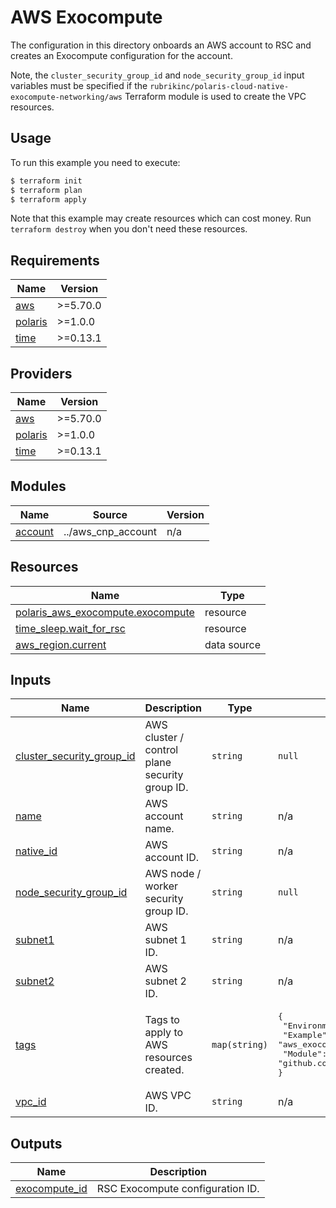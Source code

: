 # AWS Exocompute

The configuration in this directory onboards an AWS account to RSC and creates an Exocompute configuration for the
account.

Note, the `cluster_security_group_id` and `node_security_group_id` input variables must be specified if the
`rubrikinc/polaris-cloud-native-exocompute-networking/aws` Terraform module is used to create the VPC resources.

## Usage

To run this example you need to execute:
```bash
$ terraform init
$ terraform plan
$ terraform apply
```
Note that this example may create resources which can cost money. Run `terraform destroy` when you don't need these
resources.

<!-- BEGIN_TF_DOCS -->
## Requirements

| Name | Version |
|------|---------|
| <a name="requirement_aws"></a> [aws](#requirement\_aws) | >=5.70.0 |
| <a name="requirement_polaris"></a> [polaris](#requirement\_polaris) | >=1.0.0 |
| <a name="requirement_time"></a> [time](#requirement\_time) | >=0.13.1 |

## Providers

| Name | Version |
|------|---------|
| <a name="provider_aws"></a> [aws](#provider\_aws) | >=5.70.0 |
| <a name="provider_polaris"></a> [polaris](#provider\_polaris) | >=1.0.0 |
| <a name="provider_time"></a> [time](#provider\_time) | >=0.13.1 |

## Modules

| Name | Source | Version |
|------|--------|---------|
| <a name="module_account"></a> [account](#module\_account) | ../aws_cnp_account | n/a |

## Resources

| Name | Type |
|------|------|
| [polaris_aws_exocompute.exocompute](https://registry.terraform.io/providers/rubrikinc/polaris/latest/docs/resources/aws_exocompute) | resource |
| [time_sleep.wait_for_rsc](https://registry.terraform.io/providers/hashicorp/time/latest/docs/resources/sleep) | resource |
| [aws_region.current](https://registry.terraform.io/providers/hashicorp/aws/latest/docs/data-sources/region) | data source |

## Inputs

| Name | Description | Type | Default | Required |
|------|-------------|------|---------|:--------:|
| <a name="input_cluster_security_group_id"></a> [cluster\_security\_group\_id](#input\_cluster\_security\_group\_id) | AWS cluster / control plane security group ID. | `string` | `null` | no |
| <a name="input_name"></a> [name](#input\_name) | AWS account name. | `string` | n/a | yes |
| <a name="input_native_id"></a> [native\_id](#input\_native\_id) | AWS account ID. | `string` | n/a | yes |
| <a name="input_node_security_group_id"></a> [node\_security\_group\_id](#input\_node\_security\_group\_id) | AWS node / worker security group ID. | `string` | `null` | no |
| <a name="input_subnet1"></a> [subnet1](#input\_subnet1) | AWS subnet 1 ID. | `string` | n/a | yes |
| <a name="input_subnet2"></a> [subnet2](#input\_subnet2) | AWS subnet 2 ID. | `string` | n/a | yes |
| <a name="input_tags"></a> [tags](#input\_tags) | Tags to apply to AWS resources created. | `map(string)` | <pre>{<br/>  "Environment": "test",<br/>  "Example": "aws_exocompute",<br/>  "Module": "github.com/rubrikinc/terraform-provider-polaris-examples"<br/>}</pre> | no |
| <a name="input_vpc_id"></a> [vpc\_id](#input\_vpc\_id) | AWS VPC ID. | `string` | n/a | yes |

## Outputs

| Name | Description |
|------|-------------|
| <a name="output_exocompute_id"></a> [exocompute\_id](#output\_exocompute\_id) | RSC Exocompute configuration ID. |
<!-- END_TF_DOCS -->
